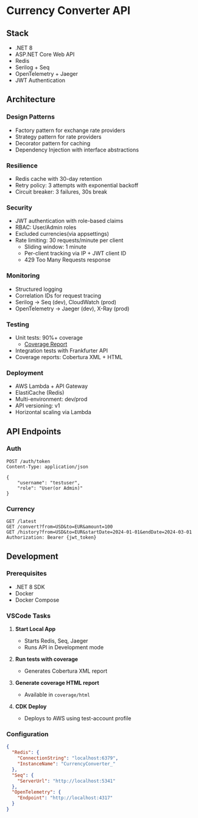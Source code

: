 # Currency Converter API

## Stack
- .NET 8
- ASP.NET Core Web API
- Redis
- Serilog + Seq
- OpenTelemetry + Jaeger
- JWT Authentication

## Architecture

### Design Patterns
- Factory pattern for exchange rate providers
- Strategy pattern for rate providers
- Decorator pattern for caching
- Dependency Injection with interface abstractions

### Resilience
- Redis cache with 30-day retention
- Retry policy: 3 attempts with exponential backoff
- Circuit breaker: 3 failures, 30s break

### Security
- JWT authentication with role-based claims
- RBAC: User/Admin roles
- Excluded currencies(via appsettings)
- Rate limiting: 30 requests/minute per client
  - Sliding window: 1 minute
  - Per-client tracking via IP + JWT client ID
  - 429 Too Many Requests response

### Monitoring
- Structured logging
- Correlation IDs for request tracing
- Serilog → Seq (dev), CloudWatch (prod)
- OpenTelemetry → Jaeger (dev), X-Ray (prod)

### Testing
- Unit tests: 90%+ coverage
  - [Coverage Report](./coverage/html/index.html)
- Integration tests with Frankfurter API
- Coverage reports: Cobertura XML + HTML

### Deployment
- AWS Lambda + API Gateway
- ElastiCache (Redis)
- Multi-environment: dev/prod
- API versioning: v1
- Horizontal scaling via Lambda

## API Endpoints

### Auth
```http
POST /auth/token
Content-Type: application/json

{
    "username": "testuser",
    "role": "User(or Admin)"
}
```

### Currency
```http
GET /latest
GET /convert?from=USD&to=EUR&amount=100
GET /history?from=USD&to=EUR&startDate=2024-01-01&endDate=2024-03-01
Authorization: Bearer {jwt_token}
```

## Development

### Prerequisites
- .NET 8 SDK
- Docker
- Docker Compose

### VSCode Tasks
1. **Start Local App**
   - Starts Redis, Seq, Jaeger
   - Runs API in Development mode

2. **Run tests with coverage**
   - Generates Cobertura XML report

3. **Generate coverage HTML report**
   - Available in `coverage/html`

4. **CDK Deploy**
   - Deploys to AWS using test-account profile

### Configuration
```json
{
  "Redis": {
    "ConnectionString": "localhost:6379",
    "InstanceName": "CurrencyConverter_"
  },
  "Seq": {
    "ServerUrl": "http://localhost:5341"
  },
  "OpenTelemetry": {
    "Endpoint": "http://localhost:4317"
  }
}
```